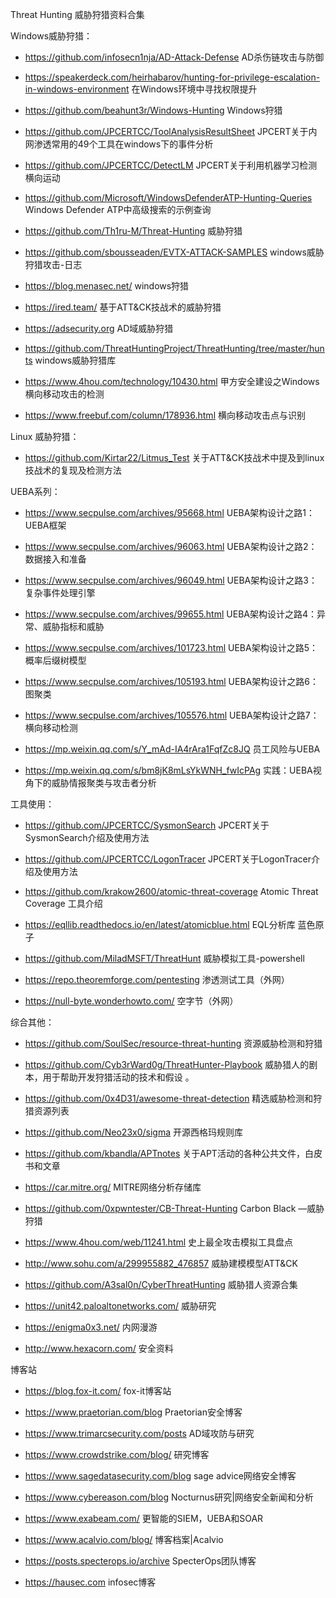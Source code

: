 Threat Hunting 威胁狩猎资料合集

Windows威胁狩猎：

- https://github.com/infosecn1nja/AD-Attack-Defense    AD杀伤链攻击与防御

- https://speakerdeck.com/heirhabarov/hunting-for-privilege-escalation-in-windows-environment   在Windows环境中寻找权限提升

- https://github.com/beahunt3r/Windows-Hunting   Windows狩猎

- https://github.com/JPCERTCC/ToolAnalysisResultSheet   JPCERT关于内网渗透常用的49个工具在windows下的事件分析

- https://github.com/JPCERTCC/DetectLM   JPCERT关于利用机器学习检测横向运动

- https://github.com/Microsoft/WindowsDefenderATP-Hunting-Queries   Windows Defender ATP中高级搜索的示例查询

- https://github.com/Th1ru-M/Threat-Hunting   威胁狩猎

- https://github.com/sbousseaden/EVTX-ATTACK-SAMPLES  windows威胁狩猎攻击-日志

- https://blog.menasec.net/   windows狩猎

- https://ired.team/  基于ATT&CK技战术的威胁狩猎

- https://adsecurity.org  AD域威胁狩猎

- https://github.com/ThreatHuntingProject/ThreatHunting/tree/master/hunts  windows威胁狩猎库

- https://www.4hou.com/technology/10430.html   甲方安全建设之Windows横向移动攻击的检测

- https://www.freebuf.com/column/178936.html  横向移动攻击点与识别 

Linux 威胁狩猎：

- https://github.com/Kirtar22/Litmus_Test  关于ATT&CK技战术中提及到linux技战术的复现及检测方法


UEBA系列：

- https://www.secpulse.com/archives/95668.html  UEBA架构设计之路1：UEBA框架

- https://www.secpulse.com/archives/96063.html  UEBA架构设计之路2：数据接入和准备

- https://www.secpulse.com/archives/96049.html  UEBA架构设计之路3：复杂事件处理引擎

- https://www.secpulse.com/archives/99655.html  UEBA架构设计之路4：异常、威胁指标和威胁

- https://www.secpulse.com/archives/101723.html UEBA架构设计之路5： 概率后缀树模型

- https://www.secpulse.com/archives/105193.html UEBA架构设计之路6： 图聚类

- https://www.secpulse.com/archives/105576.html UEBA架构设计之路7： 横向移动检测

- https://mp.weixin.qq.com/s/Y_mAd-IA4rAra1FqfZc8JQ  员工风险与UEBA

- https://mp.weixin.qq.com/s/bm8jK8mLsYkWNH_fwIcPAg  实践：UEBA视角下的威胁情报聚类与攻击者分析 




工具使用：

- https://github.com/JPCERTCC/SysmonSearch   JPCERT关于SysmonSearch介绍及使用方法

- https://github.com/JPCERTCC/LogonTracer    JPCERT关于LogonTracer介绍及使用方法

- https://github.com/krakow2600/atomic-threat-coverage   Atomic Threat Coverage 工具介绍

- https://eqllib.readthedocs.io/en/latest/atomicblue.html    EQL分析库 蓝色原子

- https://github.com/MiladMSFT/ThreatHunt  威胁模拟工具-powershell

- https://repo.theoremforge.com/pentesting 渗透测试工具（外网）

- https://null-byte.wonderhowto.com/ 空字节（外网）


综合其他：

- <https://github.com/SoulSec/resource-threat-hunting>   资源威胁检测和狩猎

- https://github.com/Cyb3rWard0g/ThreatHunter-Playbook   威胁猎人的剧本，用于帮助开发狩猎活动的技术和假设
。
- https://github.com/0x4D31/awesome-threat-detection   精选威胁检测和狩猎资源列表

- https://github.com/Neo23x0/sigma   开源西格玛规则库

- https://github.com/kbandla/APTnotes   关于APT活动的各种公共文件，白皮书和文章

- https://car.mitre.org/    MITRE网络分析存储库

- https://github.com/0xpwntester/CB-Threat-Hunting   Carbon Black —威胁狩猎

- https://www.4hou.com/web/11241.html  史上最全攻击模拟工具盘点

- http://www.sohu.com/a/299955882_476857 威胁建模模型ATT&CK

- https://github.com/A3sal0n/CyberThreatHunting  威胁猎人资源合集

- https://unit42.paloaltonetworks.com/  威胁研究

- https://enigma0x3.net/  内网漫游

- http://www.hexacorn.com/  安全资料

博客站

- https://blog.fox-it.com/ fox-it博客站

- https://www.praetorian.com/blog  Praetorian安全博客

- https://www.trimarcsecurity.com/posts   AD域攻防与研究

- https://www.crowdstrike.com/blog/  研究博客

- https://www.sagedatasecurity.com/blog  sage advice网络安全博客

- https://www.cybereason.com/blog   Nocturnus研究|网络安全新闻和分析

- https://www.exabeam.com/   更智能的SIEM，UEBA和SOAR

- https://www.acalvio.com/blog/   博客档案|Acalvio

- https://posts.specterops.io/archive  SpecterOps团队博客

- https://hausec.com  infosec博客


